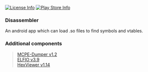 [![License Info](https://img.shields.io/badge/license-Apache-blue.svg?style=flat-square)](https://github.com/TimScriptov/Disassembler) [![Play Store Info](https://img.shields.io/badge/Play_Store-v2.7-blue.svg?style=flat-square)](https://play.google.com/store/apps/details?id=com.mcal.disassembler)

### Disassembler
An android app which can load .so files to find symbols and vtables.

### Additional components
> [MCPE-Dumper v1.2][3]<br>
> [ELFIO v3.9][1]<br>
> [HexViewer v1.14][2]<br>
>
[1]: https://github.com/serge1/ELFIO
[2]: https://github.com/Keidan/HexViewer
[3]: https://github.com/uebian/MCPE-Dumper
